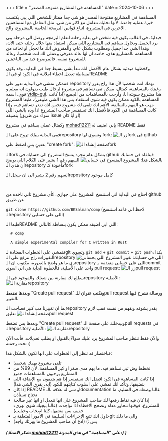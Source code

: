 +++
title = "المساهمة في المشاريع مفتوحة المصدر"
date = 2024-10-06
+++

المساهمة في المشاريع مفتوحة المصدر هو شي جدا ممتاز للشخص اللي يبي يكتسب خبرة عملية جامدة، لأنها تخليك تتعامل مع اكثر من شي، مثل التعامل مع المساهمين الاخرين في المشروع، اتباع قوانين البرمجة الخاصة بالمشروع، والخ.

فبدايةً، في الغالب يكون فيه شخص في بداية رحلته لتعلم البرمجة ووصل الى مرحلة يبي يرد الجميل ويحاول يساهم في المشاريع اللي ممكن استفاد منها خلال رحلته حتى الآن، وهذا الشي جدا جميل ومطلوب بشكل عام، والمفروض انك ما تخجل او تخاف من المساهمة بالمشاريع هذي، خاصة ان لها عائد معرفي وعملي لك انت شخصيا، وعائد للمشروع نفسه، فالموضوع جيد من الناحيتين.

وكخطوة مبدئية بشكل عام الأفضل انك تبدأ بشي بسيط جدا في البداية، وقد يكون ببساطة تعديل اخطاء املائية في الكود او في الـREADME

فممكن تمشي في البداية تدور على repository تهمك انت شخصيا لأن هذا راح يعزز رغبتك بالمساهمة، كمثال، ممكن تبي تساهم في مشروع لرجال طيب يقولون انه معلم و قوي، اسمه [ytdlp-gui](https://github.com/bksalman/ytdlp-gui)، هذا مشروع سويته انا، وأرحب بالمساهمات من الجميع (اذا كانت المساهمة بالكود ممكن يكون فيه شوي استقعاد بس هذا الشي طبيعي)،
طبعا المشروع مهب هو المهم بالسالفة، الأهم انك تلقى لك مشروع تحس انك تقدر تساهم فيه، وإذا كانت المساهمة في الكود فالأفضل انك تستفسر صاحب المشروع اذا وده بالشي اللي بتضيفه (سواء عن طريق issue او ايا كان)

وكمثال عملي بساهم في مشروع [mohad12211](https://github.com/mohad12211/comp) بإني اضيف له README فقط

ففي البداية يبيلك تروح على الـrepository وتسوي لها fork:
![زر الـfork في github](/contribution-tutorial-1.png)

بعدين بس اضغط على "create fork":
![صفحة إنشاء الـfork](/contribution-tutorial-2.png)


الـfork بشكل عام مجرد ينسخ المشروع الى حسابك في github فبتلقاه في حسابك بالشكل هذا:
![المشروع المنسوخ في حسابي](/contribution-tutorial-3.png)
السهم رقم 1 يشير على الكلام اللي يوضح ان هذي الـrepository مأخوذة كـfork

السهم رقم 2 يشير الى ان سجل الـrepository كامل موجود

<br/>

احتاج في البداية اني استنسخ المشروع على جهازي، كأي مشروع ثاني تاخذه من github عن طريق

`git clone https://github.com/BKSalman/comp` (لاحظ اني قاعد استنسخ الـrepository اللي على حسابي)

طبعا الـREADME اللي ابي اضيفه ممكن يكون ببساطة كالتالي:
```md
  # comp

  A simple experimental compiler for C written in Rust
```

فتمشي على الخطوات المعتادة لـgit وتسوي `git add` + `git commit` + `git push`،
بكذا التغييرات راح تنرفع على الـrepository اللي في حسابك:
![تغيير المشروع اللي بحسابي](/contribution-tutorial-4.png)
زي ما هو واضح بالصورة، مكتوب ان الـrepository اللي على حسابي متقدمة بـcommit واحد على الأصلية، فالخطوة الجاية هي اني اسوي pull request:
![زر الـpull request](/contribution-tutorial-5.png)

بيطلع لك مقارنة بين شغلك والموجود في الـrepository الأصلية:
![مقارنة الـrepository](/contribution-tutorial-6.png)

وبعدها تضغط "Create pull request" وتكتب عنوان للـpull request ورسالة تشرح فيها التغيير،

بما ان تغييرنا مب كبير فصاحب الـrepository يقدر يشوفه ويفهم من نفسه فمب لازم تعليق
![صفحة إنشاء الـpull request](/contribution-tutorial-7.png)


وبعدها بس تضغط "Create pull request" وبيدخلك على صفحة الـpull requests في الـrepository الأصلية:
![مقارنة الـrepository](/contribution-tutorial-8.png)


والآن فقط تنتظر صاحب المشروع يرد عليك سواءً بالقبول او بطلب تعديلات، فأنت الآن تحت رحمته :)


فباختصار قد تنظر إلى الخطوات على انها تكون بالشكل هذا:

- تلقى مشروع يهمك شخصيا
- تخطط وش تبي تساهم فيه، ما يهم مدى صغر او كبر المساهمة، لأن 99% من المشاريع يرحبون بالمساهمات جميع
- إذا كانت المساهمة في الكود افضل انك تستفسر إذا هم يتفقون مع الإضافة اللي بتضيفها، وتأكد انك تمشي على اسلوب كتابتهم للكود (ايه، يفرق الشي هذا)
- إذا كان README او شي له علاقة بالـdocumentation غالبا وضعك في السليم، ما تحتاج تستأذن
- إذا كان فيه نقاط رفعها لك صاحب المشروع على انها تتعدل او انها غير صالحة للمشروع، فوقتها تتحاور معاه وتصحح الاخطاء اذا تواجدت (غالبا بيجيك شوي تهزيء خفيف بس مشيها، كلنا اصحاب وحبايب)
- حاول انك تتبع الإجراءات السليمة في الأمور المتعلقة بـgit والى ما ذلك
- بس :) (ادع ان صاحب المشروع ما يهزئك واجد)


##### (نشكر الاستاذ [mohad12211](https://github.com/mohad12211/) على "المساهمة" في هذي المدونة :) )
